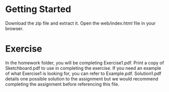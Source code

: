 Getting Started
===============
Download the zip file and extract it.
Open the web/index.html file in your browser.

Exercise
========
In the homework folder, you will be completing Exercise1.pdf.  Print a copy of Sketchboard.pdf to use in completing the exercise.  If you need an example of what Exercise1 is looking for, you can refer to Example.pdf.  Solution1.pdf details one possible solution to the assignment but we would recommend completing the assignment before referencing this file.